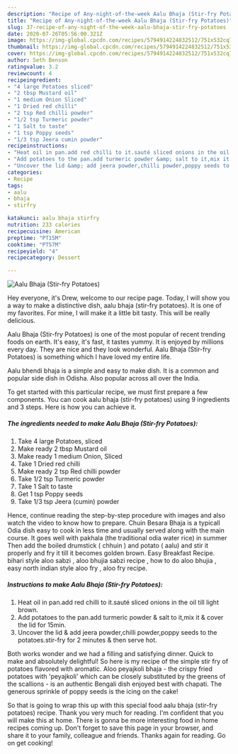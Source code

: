 ```yaml
---
description: "Recipe of Any-night-of-the-week Aalu Bhaja (Stir-fry Potatoes)"
title: "Recipe of Any-night-of-the-week Aalu Bhaja (Stir-fry Potatoes)"
slug: 37-recipe-of-any-night-of-the-week-aalu-bhaja-stir-fry-potatoes
date: 2020-07-26T05:56:00.321Z
image: https://img-global.cpcdn.com/recipes/5794914224832512/751x532cq70/aalu-bhaja-stir-fry-potatoes-recipe-main-photo.jpg
thumbnail: https://img-global.cpcdn.com/recipes/5794914224832512/751x532cq70/aalu-bhaja-stir-fry-potatoes-recipe-main-photo.jpg
cover: https://img-global.cpcdn.com/recipes/5794914224832512/751x532cq70/aalu-bhaja-stir-fry-potatoes-recipe-main-photo.jpg
author: Seth Benson
ratingvalue: 3.2
reviewcount: 4
recipeingredient:
- "4 large Potatoes sliced"
- "2 tbsp Mustard oil"
- "1 medium Onion Sliced"
- "1 Dried red chilli"
- "2 tsp Red chilli powder"
- "1/2 tsp Turmeric powder"
- "1 Salt to taste"
- "1 tsp Poppy seeds"
- "1/3 tsp Jeera cumin powder"
recipeinstructions:
- "Heat oil in pan.add red chilli to it.sauté sliced onions in the oil till light brown."
- "Add potatoes to the pan.add turmeric powder &amp; salt to it,mix it &amp; cover the lid for 15min."
- "Uncover the lid &amp; add jeera powder,chilli powder,poppy seeds to the potatoes.stir-fry for 2 minutes &amp; then serve hot."
categories:
- Recipe
tags:
- aalu
- bhaja
- stirfry

katakunci: aalu bhaja stirfry 
nutrition: 233 calories
recipecuisine: American
preptime: "PT15M"
cooktime: "PT57M"
recipeyield: "4"
recipecategory: Dessert

---
```



![Aalu Bhaja (Stir-fry Potatoes)](https://img-global.cpcdn.com/recipes/5794914224832512/751x532cq70/aalu-bhaja-stir-fry-potatoes-recipe-main-photo.jpg)

Hey everyone, it's Drew, welcome to our recipe page. Today, I will show you a way to make a distinctive dish, aalu bhaja (stir-fry potatoes). It is one of my favorites. For mine, I will make it a little bit tasty. This will be really delicious.

Aalu Bhaja (Stir-fry Potatoes) is one of the most popular of recent trending foods on earth. It's easy, it's fast, it tastes yummy. It is enjoyed by millions every day. They are nice and they look wonderful. Aalu Bhaja (Stir-fry Potatoes) is something which I have loved my entire life.

Aalu bhendi bhaja is a simple and easy to make dish. It is a common and popular side dish in Odisha. Also popular across all over the India.


To get started with this particular recipe, we must first prepare a few components. You can cook aalu bhaja (stir-fry potatoes) using 9 ingredients and 3 steps. Here is how you can achieve it.

<!--inarticleads1-->

##### The ingredients needed to make Aalu Bhaja (Stir-fry Potatoes):

1. Take 4 large Potatoes, sliced
1. Make ready 2 tbsp Mustard oil
1. Make ready 1 medium Onion, Sliced
1. Take 1 Dried red chilli
1. Make ready 2 tsp Red chilli powder
1. Take 1/2 tsp Turmeric powder
1. Take 1 Salt to taste
1. Get 1 tsp Poppy seeds
1. Take 1/3 tsp Jeera (cumin) powder


Hence, continue reading the step-by-step procedure with images and also watch the video to know how to prepare. Chuin Besara Bhaja is a typicall Odia dish easy to cook in less time and usually served along with the main course. It goes well with pakhala (the traditional odia water rice) in summer Then add the boiled drumstick ( chhuin ) and potato ( aalu) and stir it properly and fry it till it becomes golden brown. Easy Breakfast Recipe. bihari style aloo sabzi , aloo bhujia sabzi recipe , how to do aloo bhujia , easy north indian style aloo fry , aloo fry recipe. 

<!--inarticleads2-->

##### Instructions to make Aalu Bhaja (Stir-fry Potatoes):

1. Heat oil in pan.add red chilli to it.sauté sliced onions in the oil till light brown.
1. Add potatoes to the pan.add turmeric powder &amp; salt to it,mix it &amp; cover the lid for 15min.
1. Uncover the lid &amp; add jeera powder,chilli powder,poppy seeds to the potatoes.stir-fry for 2 minutes &amp; then serve hot.


Both works wonder and we had a filling and satisfying dinner. Quick to make and absolutely delightful! So here is my recipe of the simple stir fry of potatoes flavored with aromatic. Aloo peyajkoli bhaja - the crispy fried potatoes with &#39;peyajkoli&#39; which can be closely substituted by the greens of the scallions - is an authentic Bengali dish enjoyed best with chapati. The generous sprinkle of poppy seeds is the icing on the cake! 

So that is going to wrap this up with this special food aalu bhaja (stir-fry potatoes) recipe. Thank you very much for reading. I'm confident that you will make this at home. There is gonna be more interesting food in home recipes coming up. Don't forget to save this page in your browser, and share it to your family, colleague and friends. Thanks again for reading. Go on get cooking!
